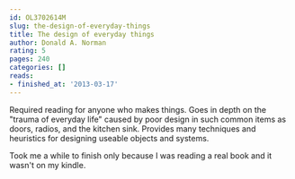 ```yaml
---
id: OL3702614M
slug: the-design-of-everyday-things
title: The design of everyday things
author: Donald A. Norman
rating: 5
pages: 240
categories: []
reads:
- finished_at: '2013-03-17'
---
```

Required reading for anyone who makes things. Goes in depth on the "trauma of everyday life" caused by poor design in such common items as doors, radios, and the kitchen sink. Provides many techniques and heuristics for designing useable objects and systems.

Took me a while to finish only because I was reading a real book and it wasn't on my kindle.

